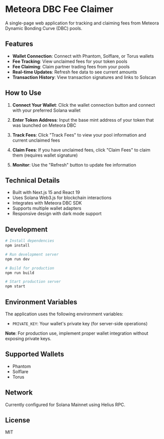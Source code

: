 # Meteora DBC Fee Claimer

A single-page web application for tracking and claiming fees from Meteora Dynamic Bonding Curve (DBC) pools.

## Features

- **Wallet Connection**: Connect with Phantom, Solflare, or Torus wallets
- **Fee Tracking**: View unclaimed fees for your token pools
- **Fee Claiming**: Claim partner trading fees from your pools
- **Real-time Updates**: Refresh fee data to see current amounts
- **Transaction History**: View transaction signatures and links to Solscan

## How to Use

1. **Connect Your Wallet**: Click the wallet connection button and connect with your preferred Solana wallet

2. **Enter Token Address**: Input the base mint address of your token that was launched on Meteora DBC

3. **Track Fees**: Click "Track Fees" to view your pool information and current unclaimed fees

4. **Claim Fees**: If you have unclaimed fees, click "Claim Fees" to claim them (requires wallet signature)

5. **Monitor**: Use the "Refresh" button to update fee information

## Technical Details

- Built with Next.js 15 and React 19
- Uses Solana Web3.js for blockchain interactions
- Integrates with Meteora DBC SDK
- Supports multiple wallet adapters
- Responsive design with dark mode support

## Development

```bash
# Install dependencies
npm install

# Run development server
npm run dev

# Build for production
npm run build

# Start production server
npm start
```

## Environment Variables

The application uses the following environment variables:

- `PRIVATE_KEY`: Your wallet's private key (for server-side operations)

**Note**: For production use, implement proper wallet integration without exposing private keys.

## Supported Wallets

- Phantom
- Solflare
- Torus

## Network

Currently configured for Solana Mainnet using Helius RPC.

## License

MIT

